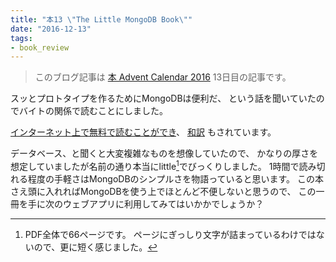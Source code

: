 ```yaml
---
title: "本13 \"The Little MongoDB Book\""
date: "2016-12-13"
tags:
- book_review
---
```


> このブログ記事は
> [本 Advent Calendar 2016](http://www.adventar.org/calendars/1845)
> 13日目の記事です。

スッとプロトタイプを作るためにMongoDBは便利だ、
という話を聞いていたのでバイトの関係で読むことにしました。

[インターネット上で無料で読むことができ](https://github.com/karlseguin/the-little-mongodb-book)、
[和訳](https://github.com/ma2/the-little-mongodb-book)
もされています。

データベース、と聞くと大変複雑なものを想像していたので、
かなりの厚さを想定していましたが名前の通り本当にlittle[^1]でびっくりしました。
1時間で読み切れる程度の手軽さはMongoDBのシンプルさを物語っていると思います。
この本さえ頭に入れればMongoDBを使う上でほとんど不便しないと思うので、
この一冊を手に次のウェブアプリに利用してみてはいかかでしょうか？

[^1]: PDF全体で66ページです。
ページにぎっしり文字が詰まっているわけではないので、更に短く感じました。
